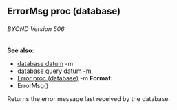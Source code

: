 ## ErrorMsg proc (database) 
###### BYOND Version 506
**See also:**
*   [database datum](/ref/database.md) -m
*   [database query datum](/ref/database/query.md) -m
*   [Error proc (database)](/ref/database/proc/Error.md) -m<!-- -->
**Format:**
*   ErrorMsg()


Returns the error message last received by the database.